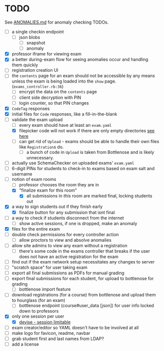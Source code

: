 # TODO

See [ANOMALIES.md](ANOMALIES.md) for anomaly checking TODOs.

- [ ] a single checkin endpoint
  - [ ] json blobs
    - [ ] snapshot
    - [ ] anomaly
- [x] professor iframe for viewing exam
- [x] a better during-exam flow for seeing anomalies occur and handling them quickly
- [ ] registration creation UI
- [ ] the `contents` page for an exam should not be accessible by any means unless the exam is being loaded into the `show` page. (`exams_controller.rb:36`)
  - [ ] encrypt the data on the `contents` page
  - [ ] client side decryption with PIN
  - [ ] login counter, so that PIN changes
- [x] `CodeTag` responses
- [x] initial files for `Code` responses, like a fill-in-the-blank
- [ ] validate the exam upload
  - [ ] every exam should have at least an `exam.yaml`
  - [x] filepicker code will not work if there are only empty directories [see here](https://github.com/CodeGrade/hourglass/commit/13677552dd95aefbcf64389adfd23cff5ddac7c1#commitcomment-33899283)
  - [ ] can get rid of `Upload` - exams should be able to handle their own files like `Registration`s do.
    - [ ] a bunch of code in `Upload` is taken from Bottlenose and is likely unnecessary.
- [ ] actually use SchemaChecker on uploaded exams' `exam.yaml`
- [ ] 6-digit PINs for students to check-in to exams based on exam salt and username
- [ ] notion of exam rooms
  - [ ] professor chooses the room they are in
  - [x] "finalize exam for this room"
    - [x] all submissions in *this* room are marked final, locking students out
- [x] a way to sign students out if they finish early
  - [x] finalize button for any submission that isnt final
- [ ] a way to check if students disconnect from the internet
  - [ ] show active sessions, if one is dropped, make an anomaly
- [x] files for the entire exam
- [ ] double check permissions for every controller action
  - [ ] allow proctors to view and absolve anomalies
- [ ] allow site admins to view any exam without a registration
  - [ ] there's some code in the exams controller that breaks if the user does not have an active registration for the exam
- [ ] find out if the exam network setup necessitates any changes to server
- [ ] "scratch space" for user taking exam
- [ ] export all final submissions as PDFs for manual grading
- [ ] export final submissions for each student, for upload to bottlenose for grading
  - [ ] bottlenose import feature
- [ ] download registrations (for a course) from bottlenose and upload them to hourglass (for an exam)
  - [ ] bottlenose endpoint (course#user_data [json]) for user info locked down to professors
- [x] only one session per user
  - [x] [devise - session limitable](https://github.com/devise-security/devise-security)
- [ ] exam creator/editor so YAML doesn't have to be involved at all
- [ ] make logo for favicon, readme, navbar
- [ ] grab student first and last names from LDAP?
- [ ] add a license
